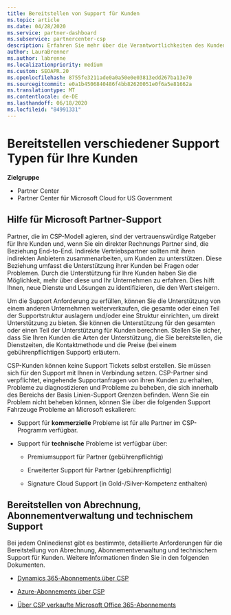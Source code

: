 ```yaml
---
title: Bereitstellen von Support für Kunden
ms.topic: article
ms.date: 04/28/2020
ms.service: partner-dashboard
ms.subservice: partnercenter-csp
description: Erfahren Sie mehr über die Verantwortlichkeiten des Kunden Supports für Partner im CSP-Programm.
author: LauraBrenner
ms.author: labrenne
ms.localizationpriority: medium
ms.custom: SEOAPR.20
ms.openlocfilehash: 8755fe3211ade0a0a50e0e03813edd267ba13e70
ms.sourcegitcommit: e0a1b4506840486f4bb82620051e0f6a5e81662a
ms.translationtype: MT
ms.contentlocale: de-DE
ms.lasthandoff: 06/18/2020
ms.locfileid: "84991331"
---
```

# <a name="providing-different-types-of-support-to-your-customers"></a>Bereitstellen verschiedener Support Typen für Ihre Kunden

**Zielgruppe**

-  Partner Center
-  Partner Center für Microsoft Cloud for US Government


## <a name="microsoft-partner-support-guidance"></a>Hilfe für Microsoft Partner-Support

Partner, die im CSP-Modell agieren, sind der vertrauenswürdige Ratgeber für Ihre Kunden und, wenn Sie ein direkter Rechnungs Partner sind, die Beziehung End-to-End. Indirekte Vertriebspartner sollten mit ihren indirekten Anbietern zusammenarbeiten, um Kunden zu unterstützen. Diese Beziehung umfasst die Unterstützung ihrer Kunden bei Fragen oder Problemen. Durch die Unterstützung für Ihre Kunden haben Sie die Möglichkeit, mehr über diese und Ihr Unternehmen zu erfahren. Dies hilft Ihnen, neue Dienste und Lösungen zu identifizieren, die den Wert steigern.

Um die Support Anforderung zu erfüllen, können Sie die Unterstützung von einem anderen Unternehmen weiterverkaufen, die gesamte oder einen Teil der Supportstruktur auslagern und/oder eine Struktur einrichten, um direkt Unterstützung zu bieten. Sie können die Unterstützung für den gesamten oder einen Teil der Unterstützung für Kunden berechnen. Stellen Sie sicher, dass Sie Ihren Kunden die Arten der Unterstützung, die Sie bereitstellen, die Dienstzeiten, die Kontaktmethode und die Preise (bei einem gebührenpflichtigen Support) erläutern.

CSP-Kunden können keine Support Tickets selbst erstellen. Sie müssen sich für den Support mit Ihnen in Verbindung setzen. CSP-Partner sind verpflichtet, eingehende Supportanfragen von ihren Kunden zu erhalten, Probleme zu diagnostizieren und Probleme zu beheben, die sich innerhalb des Bereichs der Basis Linien-Support Grenzen befinden. Wenn Sie ein Problem nicht beheben können, können Sie über die folgenden Support Fahrzeuge Probleme an Microsoft eskalieren:

- Support für **kommerzielle** Probleme ist für alle Partner im CSP-Programm verfügbar.

- Support für **technische** Probleme ist verfügbar über:

    - Premiumsupport für Partner (gebührenpflichtig)

    - Erweiterter Support für Partner (gebührenpflichtig)

    - Signature Cloud Support (in Gold-/Silver-Kompetenz enthalten)

## <a name="providing-billing-subscription-management-and-technical-support"></a>Bereitstellen von Abrechnung, Abonnementverwaltung und technischem Support 

Bei jedem Onlinedienst gibt es bestimmte, detaillierte Anforderungen für die Bereitstellung von Abrechnung, Abonnementverwaltung und technischem Support für Kunden. Weitere Informationen finden Sie in den folgenden Dokumenten.

- [Dynamics 365-Abonnements über CSP](https://www.microsoftpartnercommunity.com/t5/CSP/Microsoft-Partner-Support-Guidance/m-p/5262#M30)

- [Azure-Abonnements über CSP](https://www.microsoftpartnercommunity.com/t5/CSP/Microsoft-Partner-Support-Guidance/m-p/5263#M31)

- [Über CSP verkaufte Microsoft Office 365-Abonnements](https://www.microsoftpartnercommunity.com/t5/CSP/Microsoft-Partner-Support-Guidance/m-p/5264#M32)



 

 



